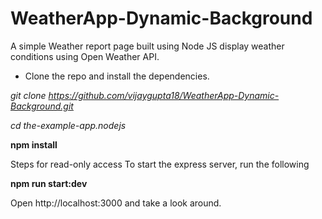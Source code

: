# WeatherApp-Dynamic-Background

A simple Weather report page built using Node JS  display weather conditions using Open Weather API.


- Clone the repo and install the dependencies.

_git clone https://github.com/vijaygupta18/WeatherApp-Dynamic-Background.git_

_cd the-example-app.nodejs_

**npm install**

Steps for read-only access
To start the express server, run the following

**npm run start:dev**

Open http://localhost:3000 and take a look around.
